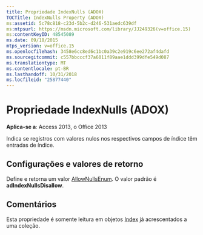 ```yaml
---
title: Propriedade IndexNulls (ADOX)
TOCTitle: IndexNulls Property (ADOX)
ms:assetid: 5c78c818-c23d-5b2c-d246-531aedc639df
ms:mtpsurl: https://msdn.microsoft.com/library/JJ249326(v=office.15)
ms:contentKeyID: 48545089
ms.date: 09/18/2015
mtps_version: v=office.15
ms.openlocfilehash: 3458e6cc8ed6c1bc0a39c2e919c6ee272af4dafd
ms.sourcegitcommit: c557bbcccf37a6011f89aae1ddd399dfe549d087
ms.translationtype: MT
ms.contentlocale: pt-BR
ms.lasthandoff: 10/31/2018
ms.locfileid: "25877440"
---
```

# <a name="indexnulls-property-adox"></a>Propriedade IndexNulls (ADOX)


**Aplica-se a**: Access 2013, o Office 2013

Indica se registros com valores nulos nos respectivos campos de índice têm entradas de índice.

## <a name="settings-and-return-values"></a>Configurações e valores de retorno

Define e retorna um valor [AllowNullsEnum](allownullsenum.md). O valor padrão é **adIndexNullsDisallow**.

## <a name="remarks"></a>Comentários

Esta propriedade é somente leitura em objetos [Index](index-object-adox.md) já acrescentados a uma coleção.

